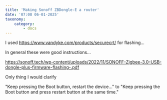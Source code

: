 ```yaml
---
title: 'Making Sonoff ZBDongle-E a router'
date: '07:08 06-01-2025'
taxonomy:
    category:
        - docs
---
```


I used https://www.vandyke.com/products/securecrt/ for flashing...

In general these were good instructions...
 
https://sonoff.tech/wp-content/uploads/2022/11/SONOFF-Zigbee-3.0-USB-dongle-plus-firmware-flashing-.pdf

Only thing I would clarify 

"Keep pressing the Boot button, restart the device..." to "Keep pressing the Boot button and press restart button at the same time."